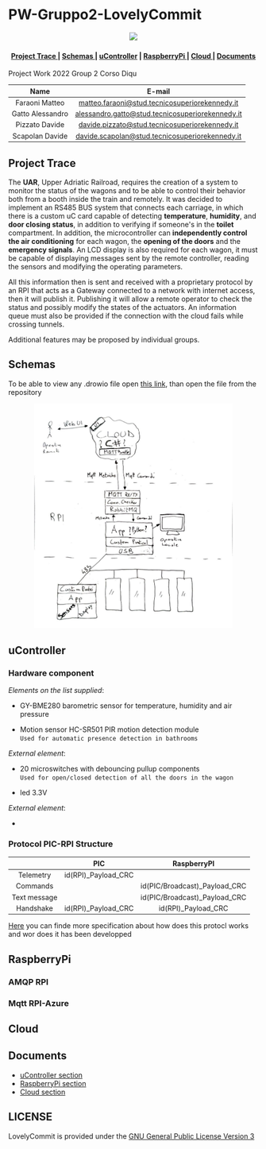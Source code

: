 # **PW-Gruppo2-LovelyCommit**

<p align="center">
    <a href="./LICENSE"><img src="https://img.shields.io/badge/License-GPLv3-blue.svg"></a>
</p>

<div align="center">  
<h4>
    <a href="#project-trace"> Project Trace </a>
  | <a href="#schemas"> Schemas </a>
  | <a href="#ucontroller"> uController</a>
  | <a href="#raspberrypi"> RaspberryPi </a>
  | <a href="#cloud"> Cloud </a>
  | <a href="#documents"> Documents </a>
</h4>
</div>
Project Work 2022 Group 2 Corso Diqu

| Name | E-mail |
|:-:|:-:|
|Faraoni Matteo|matteo.faraoni@stud.tecnicosuperiorekennedy.it|
|Gatto Alessandro|alessandro.gatto@stud.tecnicosuperiorekennedy.it|
|Pizzato Davide|davide.pizzato@stud.tecnicosuperiorekennedy.it|
|Scapolan Davide|davide.scapolan@stud.tecnicosuperiorekennedy.it|

## **Project Trace**

The **UAR**, Upper Adriatic Railroad, requires the creation of a system to monitor the status of the wagons and to be able to control their behavior both from a booth inside the train and remotely.
It was decided to implement an RS485 BUS system that connects each carriage, in which there is a custom uC card capable of detecting **temperature**, **humidity**, and **door closing status**, in addition to verifying if someone's in the **toilet** compartment.
In addition, the microcontroller can **independently control the air conditioning** for each wagon, the **opening of the doors** and the **emergency signals**. An LCD display is also required for each wagon, it must be capable of displaying messages sent by the remote controller, reading the sensors and modifying the operating parameters.

All this information then is sent and received with a proprietary protocol by an RPI that acts as a Gateway connected to a network with internet access, then it will publish it. Publishing it will allow a remote operator to check the status and possibly modify the states of the actuators.
An information queue must also be provided if the connection with the cloud fails while crossing tunnels.

Additional features may be proposed by individual groups.

## **Schemas**

To be able to view any .drowio file open [this link](https://draw.io), than open the file from the repository

<!-- |![Flow schema of the system](./Images/FlowSchema.jpg)|
|-|-->
<div align="center">  
<img src="./Images/FlowSchema.jpg " 
     alt="Flow Schema"
     width="400" 
     height="auto" />
</div>

## **uController**

### **Hardware component**

*Elements on the list supplied*:

* GY-BME280 barometric sensor for temperature, humidity and air pressure

* Motion sensor HC-SR501 PIR motion detection module  
 `Used for automatic presence detection in bathrooms` 

*External element*:

* 20 microswitches with debouncing pullup components  
 `Used for open/closed detection of all the doors in the wagon`

* led 3.3V

*External element*:

* 

### **Protocol PIC-RPI Structure**

<table style='margin:0 auto'>
<thead>

<tr>
<th style="text-align:center"></th>
<th style="text-align:center">PIC</th>
<th style="text-align:center">RaspberryPI</th>
</tr>

</thead>
<tbody>

<tr>
<td style="text-align:center">Telemetry</td>
<td style="text-align:center">id(RPI)_Payload_CRC</td>
<td style="text-align:center"></td>
</tr>

<tr>
<td style="text-align:center">Commands</td>
<td style="text-align:center"></td>
<td style="text-align:center">id(PIC/Broadcast)_Payload_CRC</td>
</tr>

<tr>
<td style="text-align:center">Text message</td>
<td style="text-align:center"></td>
<td style="text-align:center">id(PIC/Broadcast)_Payload_CRC</td>
</tr>

<tr>
<td style="text-align:center">Handshake</td>
<td style="text-align:center">id(RPI)_Payload_CRC</td>
<td style="text-align:center">id(RPI)_Payload_CRC</td>
</tr>

</tbody>
</table>

[Here](./Protocol/README.md) you can finde more specification about how does this protocl works and wor does it has been developped

## **RaspberryPi**

### **AMQP RPI**

### **Mqtt RPI-Azure**

## **Cloud**

## **Documents**

* [uController section](./PIC/)
* [RaspberryPi section](./RPI/)
* [Cloud section](./Cloud/)

## **LICENSE**

LovelyCommit is provided under the [GNU General Public License Version 3](./LICENSE)
